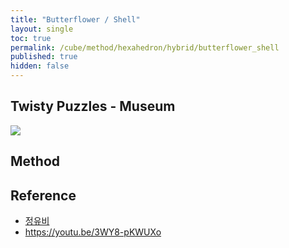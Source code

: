 ```yaml
---
title: "Butterflower / Shell"
layout: single
toc: true
permalink: /cube/method/hexahedron/hybrid/butterflower_shell
published: true
hidden: false
---
```


<head>
  <base target="_blank">
</head>



## Twisty Puzzles - Museum

<a href="https://twistypuzzles.com/app/museum/museum_showitem.php?pkey=7269">
  <img src="https://twistypuzzles.com/museum/large/07269-01.jpg">
</a>



## Method



## Reference

- [정유비](https://youtu.be/7bhymHBeXSA)
- <https://youtu.be/3WY8-pKWUXo>
